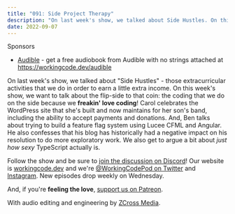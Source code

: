 ```yaml
---
title: "091: Side Project Therapy"
description: "On last week's show, we talked about Side Hustles. On this week's show, we want to talk about the flip-side to that coin: the coding that we do on the side because we freakin' love coding!"
date: 2022-09-07
---
```


<script async defer onload="redcircleIframe();" src="https://api.podcache.net/embedded-player/sh/30227421-bc27-45c2-bfb4-861def7dd4cc/ep/614cc2a8-e18f-46dc-94b4-5301e4412a7b"></script><div class="redcirclePlayer-614cc2a8-e18f-46dc-94b4-5301e4412a7b"></div>

Sponsors

- [Audible](https://workingcode.dev/audible) - get a free audiobook from Audible with no strings attached at https://workingcode.dev/audible

On last week's show, we talked about "Side Hustles" - those extracurricular activities that we do in order to earn a little extra income. On this week's show, we want to talk about the flip-side to that coin: the coding that we do on the side because we **freakin' love coding**! Carol celebrates the WordPress site that she's built and now maintains for her son's band, including the ability to accept payments and donations. And, Ben talks about trying to build a feature flag system using Lucee CFML and Angular. He also confesses that his blog has historically had a negative impact on his resolution to do more exploratory work. We also get to argue a bit about _just how sexy_ TypeScript actually is.

Follow the show and be sure to [join the discussion on Discord][working-code-discord]! Our website is [workingcode.dev][working-code] and we're [@WorkingCodePod on Twitter][working-code-twitter] and [Instagram][working-code-instagram]. New episodes drop weekly on Wednesday.

And, if you're **feeling the love**, [support us on Patreon][working-code-patreon].

[working-code]: https://workingcode.dev/
[working-code-discord]: https://workingcode.dev/discord/
[working-code-instagram]: https://www.instagram.com/workingcodepod/
[working-code-patreon]: https://www.patreon.com/workingcodepod
[working-code-twitter]: https://twitter.com/WorkingCodePod

With audio editing and engineering by [ZCross Media](https://www.zcross.media/).
